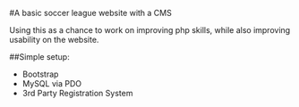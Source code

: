 #A basic soccer league website with a CMS

Using this as a chance to work on improving php skills, while also improving usability on the website. 

##Simple setup: 

* Bootstrap
* MySQL via PDO
* 3rd Party Registration System
